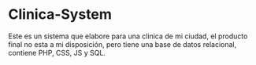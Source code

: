 # Clinica-System
Este es un sistema que elabore para una clinica de mi ciudad, el producto final no esta a mi disposición, pero tiene una base de datos relacional, contiene PHP, CSS, JS y SQL.
